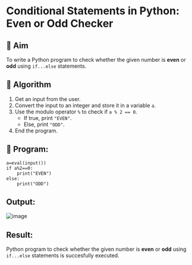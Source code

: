 # Conditional Statements in Python: Even or Odd Checker

## 🎯 Aim
To write a Python program to check whether the given number is **even** or **odd** using `if...else` statements.

## 🧠 Algorithm
1. Get an input from the user.
2. Convert the input to an integer and store it in a variable `a`.
3. Use the modulo operator `%` to check if `a % 2 == 0`.
   - If true, print `"EVEN"`.
   - Else, print `"ODD"`.
4. End the program.

## 🧾 Program:
```
a=eval(input())
if a%2==0:
    print("EVEN")
else:
    print("ODD")
```

## Output:
![image](https://github.com/user-attachments/assets/0adeaf25-89c4-4636-b9c3-98ee3d5e586e)



## Result:
 Python program to check whether the given number is **even** or **odd** using `if...else` statements is succesfully executed.

